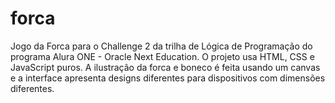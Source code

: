 # forca
Jogo da Forca para o Challenge 2 da trilha de Lógica de Programação do programa Alura ONE - Oracle Next Education. O projeto usa HTML, CSS e JavaScript puros. A ilustração da forca e boneco é feita usando um canvas e a interface apresenta designs diferentes para dispositivos com dimensões diferentes.
